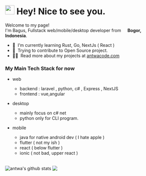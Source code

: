 <h1><img src="https://emojis.slackmojis.com/emojis/images/1643514441/4229/blob-clap.gif?1643514441" width="30"/> Hey! Nice to see you.</h1>
<p>Welcome to my page! </br> I'm Bagus, Fullstack web/mobile/desktop developer from <img src="https://flagcdn.com/36x27/id.png" width="13"/> <b>Bogor, Indonesia</b>.

- 🌱 &nbsp;I’m currently learning Rust, Go, NextJs ( React )
- 🤖 &nbsp;Trying to contribute to Open Source project.
- 👨‍💻 &nbsp;Read more about my projects at [antwacode.com](http://www.antwacode.com)

<h3> My Main Tech Stack for now </h3>

- web
    - backend :  laravel , python, c# , Express , NextJS
    - frontend : vue,angular
  
- desktop
    - mainly focus on c# net
    - python only for CLI program.

- mobile
    - java for native android dev ( I hate apple )
    - flutter ( not my ish )
    - react ( below flutter )
    - ionic ( not bad, upper react )


<br />
<img align="center" src="https://github-readme-stats-ahtq.vercel.app/api?username=antwa&show_icons=true&count_private=true&theme=vue&hide_border=true" alt="antwa's github stats" /> <img align="center" src="https://github-readme-stats-ahtq.vercel.app/api/top-langs/?username=antwa&layout=compact&theme=vue&hide_border=true&langs_count=8&hide=Dockerfile" />
